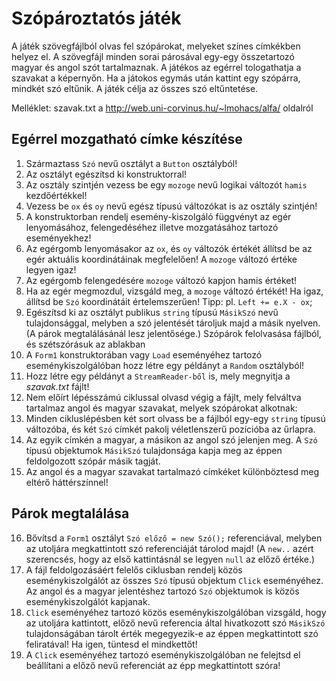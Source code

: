 # Szópároztatós játék
A játék szövegfájlból olvas fel szópárokat, melyeket színes címkékben helyez el. A szövegfájl minden sorai párosával egy-egy összetartozó magyar és angol szót tartalmaznak. A játékos az egérrel tologathatja a szavakat a képernyőn. Ha a játokos egymás után kattint egy szópárra, mindkét szó eltűnik. A játék célja az összes szó eltűntetése. 

Melléklet: szavak.txt a  http://web.uni-corvinus.hu/~lmohacs/alfa/ oldalról


## Egérrel mozgatható címke készítése

1.	Származtass `Szó` nevű osztályt a `Button` osztályból!
2.	Az osztályt egészítsd ki konstruktorral!
3.	Az osztály szintjén vezess be egy `mozoge` nevű logikai változót `hamis` kezdőértékkel!
4.	Vezess be `ox` és `oy` nevű egész típusú változókat is az osztály szintjén!
5.	A konstruktorban rendelj esemény-kiszolgáló függvényt az egér lenyomásához, felengedéséhez illetve mozgatásához tartozó eseményekhez!
6.	Az egérgomb lenyomásakor az `ox`, és `oy` változók értékét állítsd be az egér aktuális koordinátáinak megfelelően! A `mozoge` változó értéke legyen igaz!
7.	Az egérgomb felengedésére `mozoge` változó kapjon hamis értéket!
8.	Ha az egér megmozdul, vizsgáld meg, a `mozoge` változó értékét! Ha igaz, állítsd be `Szó` koordinátáit értelemszerűen! Tipp: pl. `Left += e.X - ox`;
9.	Egészítsd ki az osztályt publikus `string` típusú `MásikSzó` nevű tulajdonsággal, melyben a szó jelentését tároljuk majd a másik nyelven. (A párok megtalálásánál lesz jelentősége.)
Szópárok felolvasása fájlból, és szétszórásuk az ablakban
10.	A `Form1` konstruktorában vagy `Load` eseményéhez tartozó eseménykiszolgálóban hozz létre egy példányt a `Random` osztályból!
11.	Hozz létre egy példányt a `StreamReader-ből` is, mely megnyitja a *szavak.txt* fájlt! 
12.	Nem előírt lépésszámú ciklussal olvasd végig a fájlt, mely felváltva tartalmaz angol és magyar szavakat, melyek szópárokat alkotnak:
13.	Minden cikluslépésben két sort olvass be a fájlból egy-egy `string` típusú változóba, és két `Szó` címkét pakolj véletlenszerű pozícióba az űrlapra. 
14.	Az egyik címkén a magyar, a másikon az angol szó jelenjen meg. A `Szó` típusú objektumok `MásikSzó` tulajdonsága kapja meg az éppen feldolgozott szópár másik tagját. 
15.	Az angol és a magyar szavakat tartalmazó címkéket különböztesd meg eltérő háttérszínnel!
 
## Párok megtalálása

16.	Bővítsd a `Form1` osztályt `Szó előző = new Szó();` referenciával, melyben az utoljára megkattintott szó referenciáját tárolod majd! (A `new..` azért szerencsés, hogy az első kattintásnál se legyen `null` az előző értéke.)
17.	A fájl feldolgozásáért felelős ciklusban rendelj közös eseménykiszolgálót az összes `Szó` típusú objektum `Click` eseményéhez. Az angol és a magyar jelentéshez tartozó `Szó` objektumok is közös eseménykiszolgálót kapjanak. 
18.	`Click` eseményéhez tartozó közös eseménykiszolgálóban vizsgáld, hogy az utoljára kattintott, előző nevű referencia által hivatkozott szó `MásikSzó` tulajdonságában tárolt érték megegyezik-e az éppen megkattintott szó feliratával! Ha igen, tüntesd el mindkettőt!
19.	A `Click` eseményéhez tartozó eseménykiszolgálóban ne felejtsd el beállítani a előző nevű referenciát az épp megkattintott szóra!


 

 
